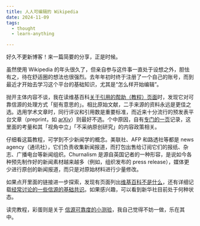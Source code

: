 ```yaml
---
title: 人人可编辑的 Wikipedia
date: 2024-11-09
tags:
  - thought
  - learn-anything

---
```


好久不更新博客！来一篇简要的分享，正是时候。

虽然使用 Wikipedia 的年头很久了，但亲自参与这件事一直处于设想之外，胆怯有之，待在舒适圈的想法也很强烈。去年年初时终于注册了一个自己的账号，而到最近才开始去学习这个平台的基础知识，尤其是“怎么样开始编辑”。

抛开主体内容不谈，我在读维基百科[关于引用的帮助（教程）页面](https://en.wikipedia.org/wiki/Help:Introduction_to_referencing_with_VisualEditor/1)时，发现它对可靠信源的处理方式「挺有意思的」。相比原始文献，二手来源的资料永远是更佳之选。选用学术文章时，同行评议和引用数是重要标准，而近来十分流行的预发表平台文章（preprint，如 [arXiv](https://en.wikipedia.org/wiki/ArXiv)）则最好不选。个中原因，自有[专门的一页](https://en.wikipedia.org/wiki/Wikipedia:Reliable_sources#Scholarship)记录，这里面的考量和其「视角中立」「不采纳原创研究」的内容政策相关。

仔细看这篇教程，可学到不少新闻学的概念。美联社、AFP 和路透社等都是 news agency（通讯社），它们负责收集新闻报道，而打包出售给订阅它们的报纸、杂志、广播电台等新闻组织。Churnalism 是源自英国记者的一种形容，是说如今各种预先制作好的新闻素材越来越多（例如，组织发布的 press release），媒体更少进行原创的新闻报道，而只是对原始材料进行少量修改。

如果点开里面的链接进一步探索，发现有页面列出[维基百科不是什么](https://en.wikipedia.org/wiki/Wikipedia:What_Wikipedia_is_not)，还有详细记载[经常讨论的一些信源的基础共识](https://en.wikipedia.org/wiki/Wikipedia:Reliable_sources/Perennial_sources)。如果感兴趣，可以看到新华社目前处于何种状态。

读完教程，彩蛋则是关于 [信源可靠度的小测验](https://en.wikipedia.org/wiki/Help:Introduction_to_referencing_with_VisualEditor/reliable_sources_quiz)，我自己觉得不妨一做，乐在其中。